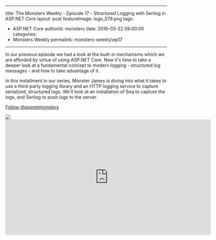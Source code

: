 
---
title: The Monsters Weekly - Episode 17 -  Structured Logging with Serilog in ASP.NET Core
layout: post
featureImage: logo_579.png
tags: 
  - ASP.NET Core
authorId: monsters
date: 2016-03-22 09:00:00
categories:
  - Monsters Weekly
permalink: monsters-weekly\ep17
---

<p>In our previous episode we had a look at the built-in mechanisms which&nbsp;we are afforded by virtue of using ASP.NET Core. Now it's time to take a deeper look at a fundamental concept to modern logging - structured log messages - and how to take advantage of it.</p><p>In this installment in our series, Monster James is diving into what it takes to use a third-party logging library and an HTTP logging service to capture serialized, structured logs. We'll look at an installation of Seq to capture the logs, and Serilog to push logs to the server.&nbsp;</p><p><a class="twitter-follow-button" href="https://twitter.com/aspnetmonsters">Follow @aspnetmonsters</a></p> <img src="http://m.webtrends.com/dcs1wotjh10000w0irc493s0e_6x1g/njs.gif?dcssip=channel9.msdn.com&dcsuri=https://s.ch9.ms/Series/aspnetmonsters/feed&WT.dl=0&WT.entryid=Entry:RSSView:9bad7a395ffe4199bf5aa5d0012c1308">

<!--more-->
<iframe src='https://channel9.msdn.com/Series/aspnetmonsters/Episode-17-Structured-Logging-with-Serilog-in-ASPNET-Core/player' width='640' height='360' allowFullScreen frameBorder='0'></iframe>

